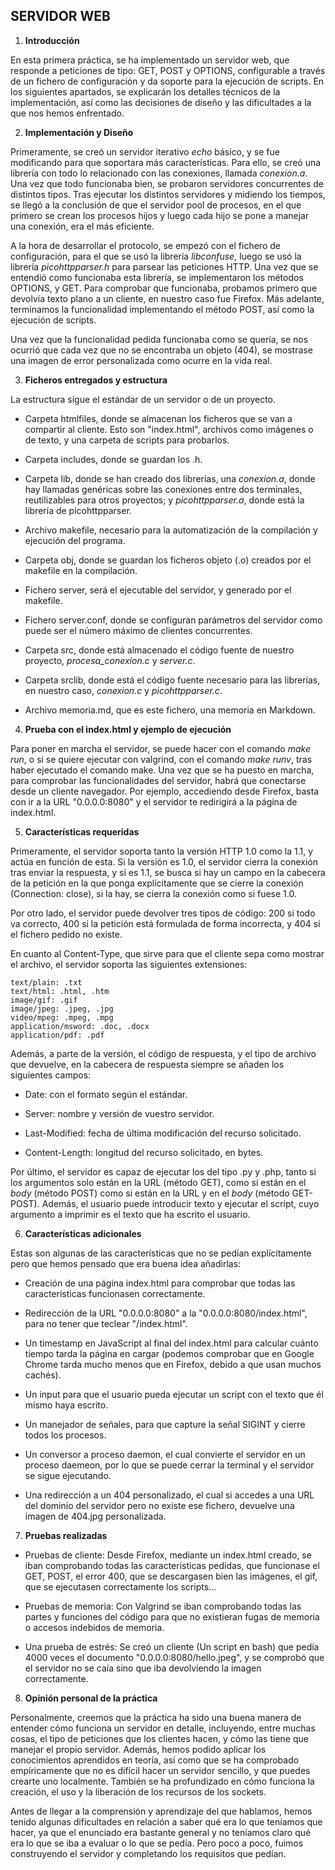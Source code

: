 ## SERVIDOR WEB

1. **Introducción**

En esta primera práctica, se ha implementado un servidor web, que responde a peticiones de tipo: GET, POST y OPTIONS, configurable a través de un fichero de configuración y da soporte para la ejecución de scripts. En los siguientes apartados, se explicarán los detalles técnicos de la implementación, así como las decisiones de diseño y las dificultades a la que nos hemos enfrentado.

2. **Implementación y Diseño**

Primeramente, se creó un servidor iterativo *echo* básico, y se fue modificando para que soportara más características. Para ello, se creó una librería con todo lo relacionado con las conexiones, llamada *conexion.a*. Una vez que todo funcionaba bien, se probaron servidores concurrentes de distintos tipos. Tras ejecutar los distintos servidores y midiendo los tiempos, se llegó a la conclusión de que el servidor pool de procesos, en el que primero se crean los procesos hijos y luego cada hijo se pone a manejar una conexión, era el más eficiente.

A la hora de desarrollar el protocolo, se empezó con el fichero de configuración, para el que se usó la librería *libconfuse*, luego se usó la librería *picohttpparser.h* para parsear las peticiones HTTP. Una vez que se entendió como funcionaba esta librería, se implementaron los métodos OPTIONS, y GET. Para comprobar que funcionaba, probamos primero que devolvía texto plano a un cliente, en nuestro caso fue Firefox. Más adelante, terminamos la funcionalidad implementando el método POST, así como la ejecución de scripts. 

Una vez que la funcionalidad pedida funcionaba como se quería, se nos ocurrió que cada vez que no se encontraba un objeto (404), se mostrase una imagen de error personalizada como ocurre en la vida real.

3. **Ficheros entregados y estructura**

La estructura sigue el estándar de un servidor o de un proyecto. 

- Carpeta htmlfiles, donde se almacenan los ficheros que se van a compartir al cliente. Esto son "index.html", archivos como imágenes o de texto, y una carpeta de scripts para probarlos.

- Carpeta includes, donde se guardan los .h.

- Carpeta lib, donde se han creado dos librerías, una *conexion.a*, donde hay llamadas genéricas sobre las conexiones entre dos terminales, reutilizables para otros proyectos; y *picohttpparser.a*, donde está la librería de picohttpparser.

- Archivo makefile, necesario para la automatización de la compilación y ejecución del programa.

- Carpeta obj, donde se guardan los ficheros objeto (.o) creados por el makefile en la compilación.

- Fichero server, será el ejecutable del servidor, y generado por el makefile.

- Fichero server.conf, donde se configuran parámetros del servidor como puede ser el número máximo de clientes concurrentes.

- Carpeta src, donde está almacenado el código fuente de nuestro proyecto, *procesa_conexion.c* y *server.c*.

- Carpeta srclib, donde está el código fuente necesario para las librerías, en nuestro caso, *conexion.c* y *picohttpparser.c*.

- Archivo memoria.md, que es este fichero, una memoria en Markdown.

4. **Prueba con el index.html y ejemplo de ejecución**

Para poner en marcha el servidor, se puede hacer con el comando *make run*, o si se quiere ejecutar con valgrind, con el comando *make runv*, tras haber ejecutado el comando make. Una vez que se ha puesto en marcha, para comprobar las funcionalidades del servidor, habrá que conectarse desde un cliente navegador. Por ejemplo, accediendo desde Firefox, basta con ir a la URL "0.0.0.0:8080" y el servidor te redirigirá a la página de index.html. 

5. **Características requeridas**

Primeramente, el servidor soporta tanto la versión HTTP 1.0 como la 1.1, y actúa en función de esta. Si la versión es 1.0, el servidor cierra la conexión tras enviar la respuesta, y si es 1.1, se busca si hay un campo en la cabecera de la petición en la que ponga explícitamente que se cierre la conexión (Connection: close), si la hay, se cierra la conexión como si fuese 1.0. 

Por otro lado, el servidor puede devolver tres tipos de código: 200 si todo va correcto, 400 si la petición está formulada de forma incorrecta, y 404 si el fichero pedido no existe. 

En cuanto al Content-Type, que sirve para que el cliente sepa como mostrar el archivo, el servidor soporta las siguientes extensiones:

    text/plain: .txt
    text/html: .html, .htm
    image/gif: .gif
    image/jpeg: .jpeg, .jpg
    video/mpeg: .mpeg, .mpg
    application/msword: .doc, .docx
    application/pdf: .pdf

Además, a parte de la versión, el código de respuesta, y el tipo de archivo que devuelve, en la cabecera de respuesta siempre se añaden los siguientes campos:

- Date: con el formato según el estándar.

- Server: nombre y versión de vuestro servidor.

- Last-Modified: fecha de última modificación del recurso solicitado.

- Content-Length: longitud del recurso solicitado, en bytes.

Por último, el servidor es capaz de ejecutar los del tipo .py y .php, tanto si los argumentos solo están en la URL (método GET), como si están en el *body* (método POST) como si están en la URL y en el *body* (método GET-POST). Además, el usuario puede introducir texto y ejecutar el script, cuyo argumento a imprimir es el texto que ha escrito el usuario.

6. **Características adicionales**

Estas son algunas de las características que no se pedían explícitamente pero que hemos pensado que era buena idea añadirlas:

- Creación de una página index.html para comprobar que todas las características funcionasen correctamente.

- Redirección de la URL "0.0.0.0:8080" a la "0.0.0.0:8080/index.html", para no tener que teclear "/index.html".

- Un timestamp en JavaScript al final del index.html para calcular cuánto tiempo tarda la página en cargar (podemos comprobar que en Google Chrome tarda mucho menos que en Firefox, debido a que usan muchos cachés).

- Un input para que el usuario pueda ejecutar un script con el texto que él mismo haya escrito.

- Un manejador de señales, para que capture la señal SIGINT y cierre todos los procesos.

- Un conversor a proceso daemon, el cual convierte el servidor en un proceso daemeon, por lo que se puede cerrar la terminal y el servidor se sigue ejecutando.

- Una redirección a un 404 personalizado, el cual si accedes a una URL del dominio del servidor pero no existe ese fichero, devuelve una imagen de 404.jpg personalizada.

7. **Pruebas realizadas**

- Pruebas de cliente: Desde Firefox, mediante un index.html creado, se iban comprobando todas las características pedidas, que funcionase el GET, POST, el error 400, que se descargasen bien las imágenes, el gif, que se ejecutasen correctamente los scripts...

- Pruebas de memoria: Con Valgrind se iban comprobando todas las partes y funciones del código para que no existieran fugas de memoria o accesos indebidos de memoria.

- Una prueba de estrés: Se creó un cliente (Un script en bash) que pedía 4000 veces el documento "0.0.0.0:8080/hello.jpeg", y se comprobó que el servidor no se caía sino que iba devolviendo la imagen correctamente.

8. **Opinión personal de la práctica**

Personalmente, creemos que la práctica ha sido una buena manera de entender cómo funciona un servidor en detalle, incluyendo, entre muchas cosas, el tipo de peticiones que los clientes hacen, y cómo las tiene que manejar el propio servidor. Además, hemos podido aplicar los conocimientos aprendidos en teoría, así como que se ha comprobado empíricamente que no es difícil hacer un servidor sencillo, y que puedes crearte uno localmente. También se ha profundizado en cómo funciona la creación, el uso y la liberación de los recursos de los sockets.

Antes de llegar a la comprensión y aprendizaje del que hablamos, hemos tenido algunas dificultades en relación a saber qué era lo que teníamos que hacer, ya que el enunciado era bastante general y no teníamos claro qué era lo que se iba a evaluar o lo que se pedía. Pero poco a poco, fuimos construyendo el servidor y completando los requisitos que pedían.
